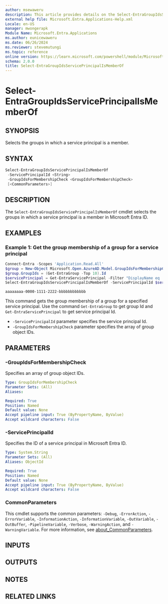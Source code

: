 ```yaml
---
author: msewaweru
description: This article provides details on the Select-EntraGroupIdsServicePrincipalIsMemberOf command.
external help file: Microsoft.Entra.Applications-Help.xml
Locale: en-US
manager: mwongerapk
Module Name: Microsoft.Entra.Applications
ms.author: eunicewaweru
ms.date: 06/26/2024
ms.reviewer: stevemutungi
ms.topic: reference
online version: https://learn.microsoft.com/powershell/module/Microsoft.Entra.Applications/Select-EntraGroupIdsServicePrincipalIsMemberOf
schema: 2.0.0
title: Select-EntraGroupIdsServicePrincipalIsMemberOf
---
```


# Select-EntraGroupIdsServicePrincipalIsMemberOf

## SYNOPSIS

Selects the groups in which a service principal is a member.

## SYNTAX

```powershell
Select-EntraGroupIdsServicePrincipalIsMemberOf
 -ServicePrincipalId <String>
 -GroupIdsForMembershipCheck <GroupIdsForMembershipCheck>
 [<CommonParameters>]
```

## DESCRIPTION

The `Select-EntraGroupIdsServicePrincipalIsMemberOf` cmdlet selects the groups in which a service principal is a member in Microsoft Entra ID.

## EXAMPLES

### Example 1: Get the group membership of a group for a service principal

```powershell
Connect-Entra -Scopes 'Application.Read.All'
$group = New-Object Microsoft.Open.AzureAD.Model.GroupIdsForMembershipCheck
$group.GroupIds = (Get-EntraGroup -Top 10).Id
$servicePrincipal = Get-EntraServicePrincipal -Filter "DisplayName eq 'Helpdesk Application'"
Select-EntraGroupIdsServicePrincipalIsMemberOf -ServicePrincipalId $servicePrincipal.Id -GroupIdsForMembershipCheck $group
```

```Output
aaaaaaaa-0000-1111-2222-bbbbbbbbbbbb
```

This command gets the group membership of a group for a specified service principal. Use the command `Get-EntraGroup` to get group Id and `Get-EntraServicePrincipal` to get service principal Id.

- `-ServicePrincipalId` parameter specifies the service principal Id.
- `-GroupIdsForMembershipCheck` parameter specifies the array of group object IDs.

## PARAMETERS

### -GroupIdsForMembershipCheck

Specifies an array of group object IDs.

```yaml
Type: GroupIdsForMembershipCheck
Parameter Sets: (All)
Aliases:

Required: True
Position: Named
Default value: None
Accept pipeline input: True (ByPropertyName, ByValue)
Accept wildcard characters: False
```

### -ServicePrincipalId

Specifies the ID of a service principal in Microsoft Entra ID.

```yaml
Type: System.String
Parameter Sets: (All)
Aliases: ObjectId

Required: True
Position: Named
Default value: None
Accept pipeline input: True (ByPropertyName, ByValue)
Accept wildcard characters: False
```

### CommonParameters

This cmdlet supports the common parameters: `-Debug`, `-ErrorAction`, `-ErrorVariable`, `-InformationAction`, `-InformationVariable`, `-OutVariable`, `-OutBuffer`, `-PipelineVariable`, `-Verbose`, `-WarningAction`, and `-WarningVariable`. For more information, see [about_CommonParameters](https://go.microsoft.com/fwlink/?LinkID=113216).

## INPUTS

## OUTPUTS

## NOTES

## RELATED LINKS
